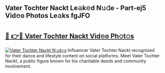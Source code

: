 ## Vater Tochter Nackt Le𝚊k𝚎d N𝚞𝚍e - Part-ej5 Vid𝚎o Photos Le𝚊ks fgJFO

# <h2><a href="http://fb9uic.evod.top/?m=Vater+Tochter+Nackt">🔗 👉🔴 Vater Tochter Nackt Vid𝚎o Ph𝚘t𝚘s</a></h2>

[![Vater Tochter Nackt N𝚞d𝚎s](https://i.imgur.com/8V9OHl7.gif)](http://fb9uic.evod.top/?m=Vater+Tochter+Nackt)
Influencer Vater Tochter Nackt recognized for their dance and lifestyle content on social platforms. Meet Vater Tochter Nackt, a public figure known for his charitable deeds and community involvement. 
